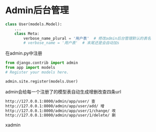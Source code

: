 # Admin后台管理

```python
class User(models.Model):
  	...
    class Meta:
        verbose_name_plural = '用户表'  # 修改admin后台管理默认的表名
        # verbose_name = '用户表'  # 末尾还是会自动加s
```

在admin.py中注册

```python
from django.contrib import admin
from app import models
# Register your models here.

admin.site.register(models.User)
```

admin会给每一个注册了的模型表自动生成增删改查四条url

```html
http://127.0.0.1:8000/admin/app/user/ 查
http://127.0.0.1:8000/admin/app/user/add/ 增
http://127.0.0.1:8000/admin/app/user/1/change/ 改
http://127.0.0.1:8000/admin/app/user/1/delete/ 删
```

xadmin



